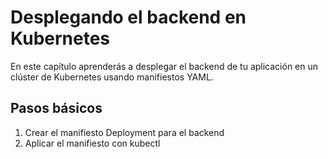 # Desplegando el backend en Kubernetes

En este capítulo aprenderás a desplegar el backend de tu aplicación en un clúster de Kubernetes usando manifiestos YAML.

## Pasos básicos
1. Crear el manifiesto Deployment para el backend
2. Aplicar el manifiesto con kubectl
